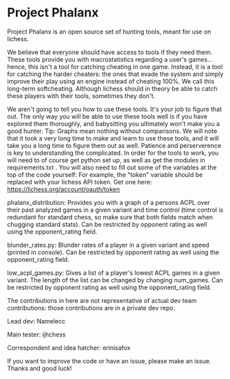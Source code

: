 # Project Phalanx

Project Phalanx is an open source set of hunting tools, meant for use on lichess. 

We believe that everyone should have access to tools if they need them. These tools provide you with macrostatistics regarding a user's games... hence, this isn't a tool for catching cheating in one game. Instead, it is a tool for catching the harder cheaters: the ones that evade the system and simply improve their play using an engine instead of cheating 100%. We call this long-term softcheating. Although lichess should in theory be able to catch these players with their tools, sometimes they don't. 

We aren't going to tell you how to use these tools. It's your job to figure that out. The only way you will be able to use these tools well is if you have explored them thoroughly, and babysitting you ultimately won't make you a good hunter. Tip: Graphs mean nothing without comparisons. We will note that it took a very long time to make and learn to use these tools, and it will take you a long time to figure them out as well. Patience and perserverence is key to understanding the complicated. In order for the tools to work, you will need to of course get python set up, as well as get the modules in requirements.txt . You will also need to fill out some of the variables at the top of the code yourself: For example, the "token" variable should be replaced with your lichess API token. Get one here: https://lichess.org/account/oauth/token

phalanx_distribution: Provides you with a graph of a persons ACPL over their past analyzed games in a given variant and time control (time control is redundant for standard chess, so make sure that both fields match when chugging standard stats). Can be restricted by opponent rating as well using the opponent_rating field.

blunder_rates.py: Blunder rates of a player in a given variant and speed (printed in console). Can be restricted by opponent rating as well using the opponent_rating field.

low_acpl_games.py: Gives a list of a player's lowest ACPL games in a given variant. The length of the list can be changed by changing num_games. Can be restricted by opponent rating as well using the opponent_rating field.

The contributions in here are not representative of actual dev team contributions: those contributions are in a private dev repo.

Lead dev: Namelecc

Main tester: ijhchess

Correspondent and idea hatcher: erinisafox

If you want to improve the code or have an issue, please make an issue. Thanks and good luck!
